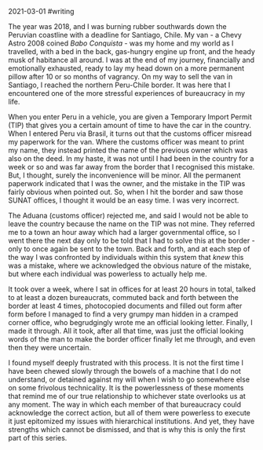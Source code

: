 2021-03-01 #writing

The year was 2018, and I was burning rubber southwards down the Peruvian coastline with a deadline for Santiago, Chile. My van - a Chevy Astro 2008 coined *Babo Conquista* - was my home and my world as I travelled, with a bed in the back, gas-hungry engine up front, and the heady musk of habitance all around. I was at the end of my journey, financially and emotionally exhausted, ready to lay my head down on a more permanent pillow after 10 or so months of vagrancy. On my way to sell the van in Santiago, I reached the northern Peru-Chile border. It was here that I encountered one of the more stressful experiences of bureaucracy in my life.

When you enter Peru in a vehicle, you are given a Temporary Import Permit (TIP) that gives you a certain amount of time to have the car in the country. When I entered Peru via Brasil, it turns out that the customs officer misread my paperwork for the van. Where the customs officer was meant to print my name, they instead printed the name of the previous owner which was also on the deed. In my haste, it was not until I had been in the country for a week or so and was far away from the border that I recognised this mistake. But, I thought, surely the inconvenience will be minor. All the permanent paperwork indicated that I was the owner, and the mistake in the TIP was fairly obvious when pointed out. So, when I hit the border and saw those SUNAT offices, I thought it would be an easy time. I was very incorrect.

The Aduana (customs officer) rejected me, and said I would not be able to leave the country because the name on the TIP was not mine. They referred me to a town an hour away which had a larger governmental office, so I went there the next day only to be told that I had to solve this at the border - only to once again be sent to the town. Back and forth, and at each step of the way I was confronted by individuals within this system that *knew* this was a mistake, where we acknowledged the obvious nature of the mistake, but where each individual was powerless to actually help me.

It took over a week, where I sat in offices for at least 20 hours in total, talked to at least a dozen bureaucrats, commuted back and forth between the border at least 4 times, photocopied documents and filled out form after form before I managed to find a very grumpy man hidden in a cramped corner office, who  begrudgingly wrote me an official looking letter. Finally, I made it through. All it took, after all that time, was just the official looking words of the man to make the border officer finally let me through, and even then they were uncertain.

I found myself deeply frustrated with this process. It is not the first time I have been chewed slowly through the bowels of a machine that I do not understand, or detained against my will when I wish to go somewhere else on some frivolous technicality. It is the powerlessness of these moments that remind me of our true relationship to whichever state overlooks us at any moment. The way in which each member of that bureaucracy could acknowledge the correct action, but all of them were powerless to execute it just epitomized my issues with hierarchical institutions. And yet, they have strengths which cannot be dismissed, and that is why this is only the first part of this series.